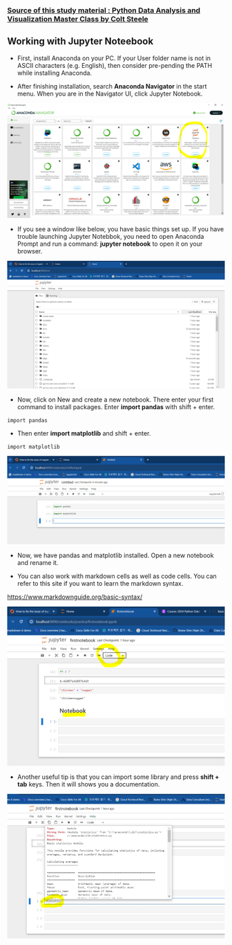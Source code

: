 ### [Source of this study material : Python Data Analysis and Visualization Master Class by Colt Steele](https://www.udemy.com/course/python-data-analysis-visualization/)


## Working with Jupyter Noteebook

- First, install Anaconda on your PC. If your User folder name is not in ASCII characters (e.g. English), then consider pre-pending the PATH while installing Anaconda.


- After finishing installation, search **Anaconda Navigator** in the start menu. When you are in the Navigator UI, click Jupyter Notebook.


![anaconda-navigator](/pictures/python/working-with-jupyter-notebook/anaconda-navigator.PNG "anaconda navigator")


- If you see a window like below, you have basic things set up. If you have trouble launching Jupyter Notebbok, you need to open Anaconda Prompt and run a command: **jupyter notebook** to open it on your browser.


![jupyter-notebook-opened](/pictures/python/working-with-jupyter-notebook/jupyter-notebook-opened.PNG "jupyter notebook opened")


- Now, click on New and create a new notebook. There enter your first command to install packages. Enter **import pandas** with shift + enter.


```
import pandas
```

- Then enter **import matplotlib** and shift + enter.


```
import matplotlib
```


![install-matplotlib-pandas](/pictures/python/working-with-jupyter-notebook/install-pandas-matplotlib.PNG "install pandas and matplotlib")


- Now, we have pandas and matplotlib installed. Open a new notebook and rename it.


- You can also work with markdown cells as well as code cells. You can refer to this site if you want to learn the markdown syntax.


https://www.markdownguide.org/basic-syntax/



![markdown](/pictures/python/working-with-jupyter-notebook/markdown.PNG "markdown")


- Another useful tip is that you can import some library and press **shift + tab** keys. Then it will shows you a documentation.


![statistics-documentation](/pictures/python/working-with-jupyter-notebook/statistics-documentation.PNG "statistics documentation")



